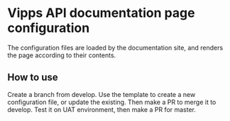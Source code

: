 # Vipps API documentation page configuration

The configuration files are loaded by the documentation site, and renders the page according to their contents.

## How to use

Create a branch from develop. Use the template to create a new configuration file, or update the existing. Then make a PR to merge it to develop.
Test it on UAT environment, then make a PR for master.
